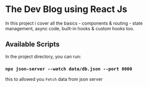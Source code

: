 # The Dev Blog using React Js 

In this project i cover all the basics - components & routing - state management, async code, built-in hooks & custom hooks too.

## Available Scripts

In the project directory, you can run:

### `npx json-server --watch data/db.json --port 8000`
this to allowed you `Fetch` data from json server 
